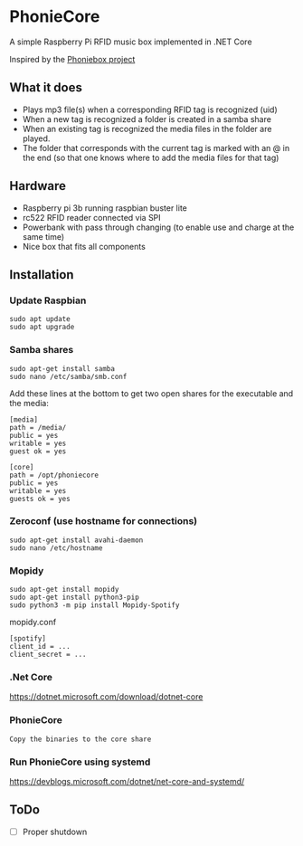 # PhonieCore
A simple Raspberry Pi RFID music box implemented in .NET Core 

Inspired by the [Phoniebox project](http://phoniebox.de)

## What it does
- Plays mp3 file(s) when a corresponding RFID tag is recognized (uid)
- When a new tag is recognized a folder is created in a samba share
- When an existing tag is recognized the media files in the folder are played. 
- The folder that corresponds with the current tag is marked with an @ in the end (so that one knows where to add the media files for that tag)

## Hardware
- Raspberry pi 3b running raspbian buster lite
- rc522 RFID reader connected via SPI
- Powerbank with pass through changing (to enable use and charge at the same time)
- Nice box that fits all components

## Installation
### Update Raspbian
```
sudo apt update
sudo apt upgrade
```

### Samba shares
```
sudo apt-get install samba
sudo nano /etc/samba/smb.conf
```
Add these lines at the bottom to get two open shares for the executable and the media:
```
[media]
path = /media/
public = yes
writable = yes
guest ok = yes

[core]
path = /opt/phoniecore
public = yes
writable = yes
guests ok = yes
```

### Zeroconf (use hostname for connections) 
```
sudo apt-get install avahi-daemon
sudo nano /etc/hostname
```

### Mopidy
```
sudo apt-get install mopidy
sudo apt-get install python3-pip
sudo python3 -m pip install Mopidy-Spotify
```
mopidy.conf
```
[spotify]
client_id = ...
client_secret = ...
```

### .Net Core
https://dotnet.microsoft.com/download/dotnet-core

### PhonieCore
```
Copy the binaries to the core share
```

### Run PhonieCore using systemd
https://devblogs.microsoft.com/dotnet/net-core-and-systemd/

## ToDo
- [ ] Proper shutdown

